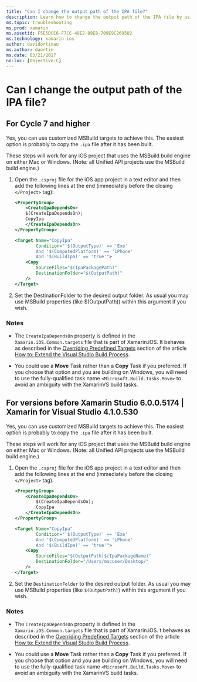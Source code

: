 ```yaml
---
title: "Can I change the output path of the IPA file?"
description: Learn how to change the output path of the IPA file by using customized MSBuild targets. The easiest option is to copy the IPA file after it has been built.
ms.topic: troubleshooting
ms.prod: xamarin
ms.assetid: F5E5DCC6-F7CC-48E2-89E8-709E9C269502
ms.technology: xamarin-ios
author: davidortinau
ms.author: daortin
ms.date: 03/21/2017
no-loc: [Objective-C]
---
```


# Can I change the output path of the IPA file?

## For Cycle 7 and higher
Yes, you can use customized MSBuild targets to achieve this. The easiest option is probably to copy the `.ipa` file after it has been built.

These steps will work for any iOS project that uses the MSBuild build engine on either Mac or Windows. (Note: all Unified API projects use the MSBuild build engine.)

1. Open the `.csproj` file for the iOS app project in a text editor and then add the following lines at the end (immediately before the closing `</Project>` tag):

    ```xml
    <PropertyGroup>
        <CreateIpaDependsOn>
        $(CreateIpaDependsOn);
        CopyIpa
        </CreateIpaDependsOn>
    </PropertyGroup>
    
    <Target Name="CopyIpa"
            Condition="'$(OutputType)' == 'Exe'
            And '$(ComputedPlatform)' == 'iPhone'
            And '$(BuildIpa)' == 'true'">
        <Copy
            SourceFiles="$(IpaPackagePath)"
            DestinationFolder="$(OutputPath)"
        />
    </Target>
    ```

2. Set the DestinationFolder to the desired output folder. As usual you may use MSBuild properties (like $(OutputPath)) within this argument if you wish.

### Notes

- The `CreateIpaDependsOn` property is defined in the `Xamarin.iOS.Common.targets` file that is part of Xamarin.iOS. It behaves as described in the [Overriding Predefined Targets](/visualstudio/msbuild/how-to-extend-the-visual-studio-build-process#overriding-predefined-targets) section of the article [How to: Extend the Visual Studio Build Process](/visualstudio/msbuild/how-to-extend-the-visual-studio-build-process).

- You could use a **Move** Task rather than a **Copy** Task if you preferred. If you choose that option and you are building on Windows, you will need to use the fully-qualified task name `<Microsoft.Build.Tasks.Move>` to avoid an ambiguity with the XamarinVS build tasks.

## For versions before Xamarin Studio 6.0.0.5174 | Xamarin for Visual Studio 4.1.0.530

Yes, you can use customized MSBuild targets to achieve this. The easiest option is probably to copy the `.ipa` file after it has been built.

These steps will work for any iOS project that uses the MSBuild build engine on either Mac or Windows. (Note: all Unified API projects use the MSBuild build engine.)

1. Open the `.csproj` file for the iOS app project in a text editor and then add the following lines at the end (immediately before the closing `</Project>` tag).

    ```xml
    <PropertyGroup>
        <CreateIpaDependsOn>
            $(CreateIpaDependsOn);
            CopyIpa
        </CreateIpaDependsOn>
    </PropertyGroup>

    <Target Name="CopyIpa"
            Condition="'$(OutputType)' == 'Exe'
            And '$(ComputedPlatform)' == 'iPhone'
            And '$(BuildIpa)' == 'true'">
        <Copy
            SourceFiles="$(OutputPath)$(IpaPackageName)"
            DestinationFolder="/Users/macuser/Desktop/"
        />
    </Target>
    ```

2. Set the `DestinationFolder` to the desired output folder. As usual you may use MSBuild properties (like `$(OutputPath)`) within this argument if you wish.

### Notes

- The `CreateIpaDependsOn` property is defined in the `Xamarin.iOS.Common.targets` file that is part of Xamarin.iOS. t behaves as described in the [Overriding Predefined Targets](/visualstudio/msbuild/how-to-extend-the-visual-studio-build-process#overriding-predefined-targets) section of the article [How to: Extend the Visual Studio Build Process](/visualstudio/msbuild/how-to-extend-the-visual-studio-build-process).

- You could use a **Move** Task rather than a **Copy** Task if you preferred. If you choose that option and you are building on Windows, you will need to use the fully-qualified task name `<Microsoft.Build.Tasks.Move>` to avoid an ambiguity with the XamarinVS build tasks.